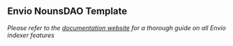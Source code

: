## Envio NounsDAO Template

*Please refer to the [documentation website](https://docs.envio.dev) for a thorough guide on all Envio indexer features*
